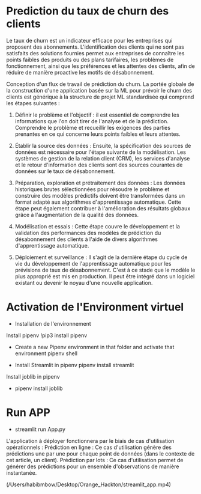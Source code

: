 # Prediction du taux de churn des clients

Le taux de churn est un indicateur efficace pour les entreprises qui proposent des abonnements. L'identification des clients qui ne sont pas satisfaits des solutions fournies permet aux entreprises de connaître les points faibles des produits ou des plans tarifaires, les problèmes de fonctionnement, ainsi que les préférences et les attentes des clients, afin de réduire de manière proactive les motifs de désabonnement.


Conception d'un flux de travail de prédiction du churn. La portée globale de la construction d'une application basée sur la ML pour prévoir le churn des clients est générique à la structure de projet ML standardisée qui comprend les étapes suivantes :

1. Définir le problème et l'objectif : il est essentiel de comprendre les informations que l'on doit tirer de l'analyse et de la prédiction. Comprendre le problème et recueillir les exigences des parties prenantes en ce qui concerne leurs points faibles et leurs attentes.

2. Établir la source des données : Ensuite, la spécification des sources de données est nécessaire pour l'étape suivante de la modélisation. Les systèmes de gestion de la relation client (CRM), les services d'analyse et le retour d'information des clients sont des sources courantes de données sur le taux de désabonnement.

3. Préparation, exploration et prétraitement des données : Les données historiques brutes sélectionnées pour résoudre le problème et construire des modèles prédictifs doivent être transformées dans un format adapté aux algorithmes d'apprentissage automatique. Cette étape peut également contribuer à l'amélioration des résultats globaux grâce à l'augmentation de la qualité des données.

4. Modélisation et essais : Cette étape couvre le développement et la validation des performances des modèles de prédiction du désabonnement des clients à l'aide de divers algorithmes d'apprentissage automatique.

5. Déploiement et surveillance : Il s'agit de la dernière étape du cycle de vie du développement de l'apprentissage automatique pour les prévisions de taux de désabonnement. C'est à ce stade que le modèle le plus approprié est mis en production. Il peut être intégré dans un logiciel existant ou devenir le noyau d'une nouvelle application.




# Activation de l'Environment virtuel

* Installation de l'environnement

Install pipenv
!pip3 install pipenv  

* Create a new Pipenv environment in that folder and activate that environment
 pipenv shell

* Install Streamlit in pipenv
pipenv install streamlit

Install joblib in pipenv
* pipenv install joblib 

# Run APP

* streamlit run App.py



L'application à déployer fonctionnera par le biais de cas d'utilisation opérationnels : Prédiction en ligne : Ce cas d'utilisation génère des prédictions une par une pour chaque point de données (dans le contexte de cet article, un client). Prédiction par lots : Ce cas d'utilisation permet de générer des prédictions pour un ensemble d'observations de manière instantanée.



(/Users/habibmbow/Desktop/Orange_Hackton/streamlit_app.mp4)

